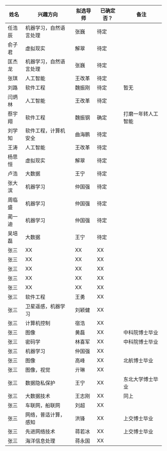 
|姓名|兴趣方向|拟选导师|已确定否？|备注|  
|-|-|-|-|-|  
|任浩辰|机器学习，自然语言处理|张巍|待定||  
|俞子君|虚拟现实|解翠|待定||  
|匡杰龙|机器学习，自然语言处理|张巍|待定||  
|张琪|人工智能|王改革|待定|  
|刘路|软件工程|魏振刚|待定|暂无|  
|闫炳林|人工智能|王改革|待定||  
|蔡宇翔|软件工程|魏振钢|确定|打磨一年转人工智能|  
|刘学知|软件工程，计算机安全|曲海鹏|待定||  
|王涛|人工智能|王改革|待定||  
|杨思恒|虚拟现实|解翠|待定||  
|卢浩|大数据|王宁|待定||  
|张大滨|机器学习|仲国强|待定||  
|周临盛|机器学习|仲国强|待定||
|蔺一迪|机器学习|仲国强|待定||  
|吴培磊|大数据|王宁|待定||  
|张三|XX|XX|XX||  
|张三|XX|XX|XX||  
|张三|XX|XX|XX||  
|张三|XX|XX|XX||  
|张三|XX|XX|XX||  
|张三|软件工程|王勇|XX||  
|张三|卫星遥感，机器学习|刘颖健|XX||  
|张三|计算机控制|宿浩|XX||  
|张三|图像|黄磊|XX|中科院博士毕业|  
|张三|密码学|林喜军|XX|中科院博士毕业|  
|张三|机器学习|仲国强|XX||  
|张三|图像|高峰|XX|北航博士毕业|  
|张三|图像，视觉|亓琳|XX||  
|张三|数据隐私保护|王宁|XX|东北大学博士毕业|  
|张三|大数据技术|王志刚|XX|同上|  
|张三|车联网，船联网|刘超|XX||  
|张三|网络，普适计算，感知|洪锋|XX|上交博士毕业|  
|张三|先进网络技术|蒋若冰|XX|上交博士毕业|  
|张三|海洋信息处理|蒋永国|XX||  
